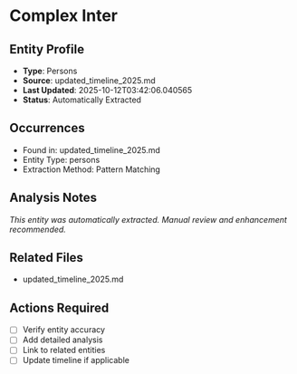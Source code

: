 # Complex Inter

## Entity Profile
- **Type**: Persons
- **Source**: updated_timeline_2025.md
- **Last Updated**: 2025-10-12T03:42:06.040565
- **Status**: Automatically Extracted

## Occurrences
- Found in: updated_timeline_2025.md
- Entity Type: persons
- Extraction Method: Pattern Matching

## Analysis Notes
*This entity was automatically extracted. Manual review and enhancement recommended.*

## Related Files
- updated_timeline_2025.md

## Actions Required
- [ ] Verify entity accuracy
- [ ] Add detailed analysis
- [ ] Link to related entities
- [ ] Update timeline if applicable
